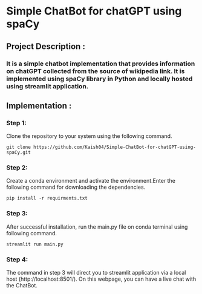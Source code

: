 # Simple ChatBot for chatGPT using spaCy

## Project Description :
 ### It is a simple chatbot implementation that provides information on chatGPT collected from the source of wikipedia link. It is implemented using spaCy library in Python and locally hosted using streamlit application.

## Implementation :
### Step 1:
Clone the repository to your system using the following command.
~~~ console 
git clone https://github.com/Kaish04/Simple-ChatBot-for-chatGPT-using-spaCy.git
~~~

### Step 2: 

Create a conda environment and activate the environment.Enter the following command for downloading the dependencies.
~~~ console 
pip install -r requirments.txt
~~~
### Step 3: 
After successful installation, run the main.py file on conda terminal using following command.
~~~ console 
streamlit run main.py
~~~
### Step 4:
 The command in step 3 will direct you to streamlit application via a local host (http://localhost:8501/). On this webpage, you can have a live chat with the ChatBot.
